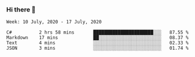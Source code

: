 ### Hi there 👋

<!--START_SECTION:waka-->
```text
Week: 10 July, 2020 - 17 July, 2020

C#          2 hrs 58 mins       ██████████████████████░░░   87.55 % 
Markdown    17 mins             ██░░░░░░░░░░░░░░░░░░░░░░░   08.37 % 
Text        4 mins              ░░░░░░░░░░░░░░░░░░░░░░░░░   02.33 % 
JSON        3 mins              ░░░░░░░░░░░░░░░░░░░░░░░░░   01.74 %
```
<!--END_SECTION:waka-->
